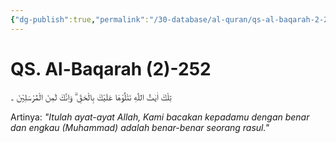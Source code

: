 ```yaml
---
{"dg-publish":true,"permalink":"/30-database/al-quran/qs-al-baqarah-2-252/"}
---
```



# QS. Al-Baqarah (2)-252
تِلْكَ اٰيٰتُ اللّٰهِ نَتْلُوْهَا عَلَيْكَ بِالْحَقِّ ۗ وَاِنَّكَ لَمِنَ الْمُرْسَلِيْنَ  ۔

Artinya: *"Itulah ayat-ayat Allah, Kami bacakan kepadamu dengan benar dan engkau (Muhammad) adalah benar-benar seorang rasul."*
